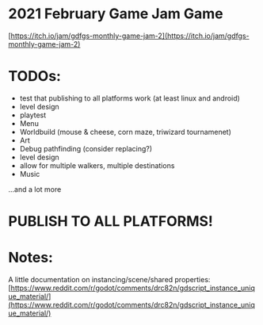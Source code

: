 # 2021 February Game Jam Game
[https://itch.io/jam/gdfgs-monthly-game-jam-2](https://itch.io/jam/gdfgs-monthly-game-jam-2)

# TODOs:
- test that publishing to all platforms work (at least linux and android)
- level design
- playtest
- Menu
- Worldbuild (mouse & cheese, corn maze, triwizard tournamenet)
- Art
- Debug pathfinding (consider replacing?)
- level design
- allow for multiple walkers, multiple destinations
- Music

...and a lot more

# PUBLISH TO ALL PLATFORMS!

# Notes:
 A little documentation on instancing/scene/shared properties: [https://www.reddit.com/r/godot/comments/drc82n/gdscript_instance_unique_material/](https://www.reddit.com/r/godot/comments/drc82n/gdscript_instance_unique_material/)

